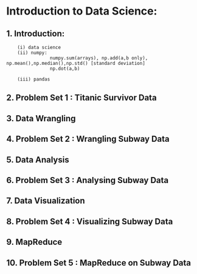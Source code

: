 # Introduction to Data Science:

## 1. Introduction:

        (i) data science
        (ii) numpy: 
                    numpy.sum(arrays), np.add(a,b only), np.mean(),np.median(),np.std() [standard deviation]
                    np.dot(a,b)

        (iii) pandas

## 2. Problem Set 1 : Titanic Survivor Data

## 3. Data Wrangling

## 4. Problem Set 2 : Wrangling Subway Data

## 5. Data Analysis

## 6. Problem Set 3 : Analysing Subway Data

## 7. Data Visualization

## 8. Problem Set 4 : Visualizing Subway Data

## 9. MapReduce

## 10. Problem Set 5 : MapReduce on Subway Data